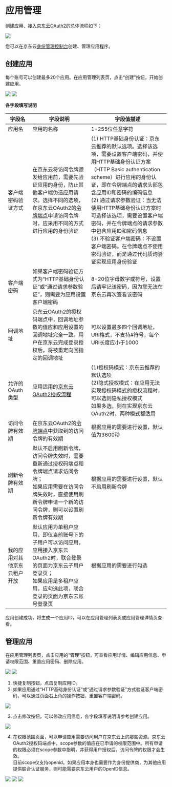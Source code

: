 # 应用管理

创建应用、[接入京东云OAuth2](../../../documentation/Management/Identity-Authentication-Service/Application-Management/OAuth2.md)的总体流程如下：</br>

![](../../../image/Identity-Authentication-Service/Application-Management/app-flow.png)

您可以在京东云[身份管理控制台](https://ias-console.jdcloud.com/ias/apps)创建、管理应用程序。</br>

## 创建应用

每个账号可以创建最多20个应用。在应用管理列表页，点击“创建”按钮，开始创建应用。</br>

![](../../../image/Identity-Authentication-Service/Application-Management/1-apps-list.png)
![](../../../image/Identity-Authentication-Service/Application-Management/2-create-app.png)

**各字段填写说明**

|字段名|字段说明|字段值描述|
|---|---|---|
|应用名|应用的名称|1-255位任意字符|
|客户端密码验证方式|在京东云将访问令牌颁发给应用前，需要先验证应用的身份，防止其他客户端伪造应用请求。选择不同的选项，在京东云OAuth2的[令牌端点](../../../documentation/Management/Identity-Authentication-Service/Application-Management/OAuth2.md/#3)申请访问令牌时，应采用不同的方式进行应用的身份验证|(1) HTTP基础身份认证：京东云推荐的默认选项。选择该选项，需要设置客户端密码，并使用HTTP基础身份认证方案（HTTP Basic authentication scheme）进行应用的身份认证，即在令牌端点的请求头部包含应用ID和密码的编码信息</br>(2) 通过请求参数验证：当无法使用HTTP基础身份认证方案时可选择该选项，需要设置客户端密码，并在令牌端点的请求参数中包含应用ID和密码信息</br>(3) 不验证客户端密码：不设置客户端密码。在令牌端点不使用密码验证，而是通过代码质询验证实现应用身份验证|
|客户端密码|如果客户端密码验证方式为“HTTP基础身份认证”或“通过请求参数验证”，则需要为应用设置客户端密码|8-20位字母数字或符号，设置后请牢记该密码，因为您无法在京东云再次查看该密码|
|回调地址|京东云OAuth2的授权码端点中，回调地址参数的值应和应用设置的回调地址完全一致。用户在京东云完成登录授权后，将被重定向回指定的回调地址|可以设置最多四个回调地址，URI格式，不支持#符号，每个URI长度应小于1000|
|允许的OAuth类型|应用适用的[京东云OAuth2授权流程](../../../documentation/Management/Identity-Authentication-Service/Application-Management/OAuth2.md/#0)|(1)授权码模式：京东云推荐的默认选项</br>(2)隐式授权模式：在应用无法实现授权码模式的授权流程时，可以选则隐私授权模式</br>如果多选，则在实现京东云OAuth2时，两种模式都适用|
|访问令牌有效期|在京东云OAuth2的[令牌端点](../../../documentation/Management/Identity-Authentication-Service/Application-Management/OAuth2.md/#3)中获取到的访问令牌的有效期|根据应用的需要进行设置，默认值为3600秒|
|刷新令牌有效期|默认不启用刷新令牌，访问令牌失效时，需要重新通过授权码端点和令牌端点请求访问令牌；</br>如果应用需要在访问令牌失效时，直接使用刷新令牌申请一个新的访问令牌，则可以设置刷新令牌有效期|根据应用的需要进行设置，默认不启用刷新令牌|
|我的应用对其他京东云租户开放|默认应用为单租户应用，即仅当前账号下的子用户可以访问应用，应用接入京东云OAuth2时，联合登录的页面为京东云子用户登录页；</br>如果应用是多租户应用，应勾选此项，联合登录的页面为京东云账号登录页|根据应用的需要进行勾选|

应用创建成功，将生成一个应用ID，可以在应用管理列表页或应用管理详情页查看。</br>

## 管理应用

在应用管理列表页，点击应用的“管理”按钮，可查看应用详情、编辑应用信息、申请权限范围、重置应用密码、删除应用。</br>

![](../../../image/Identity-Authentication-Service/Application-Management/6-mng-app.png)
![](../../../image/Identity-Authentication-Service/Application-Management/3-review-app.png)

1. 快捷复制按钮，点击复制应用ID。</br>
2. 如果应用通过“HTTP基础身份认证”或“通过请求参数验证”方式验证客户端密码，可以通过页面右上角的操作按钮，重置客户端密码。</br>

![](../../../image/Identity-Authentication-Service/Application-Management/7-reset-secret.PNG)

3. 点击修改按钮，可以修改应用信息，各字段填写说明请参考创建应用。</br>

![](../../../image/Identity-Authentication-Service/Application-Management/8-edit-app.png)

4. 在权限范围页面，可以申请应用需要访问用户在京东云上的那些资源。京东云OAuth2授权码端点中，scope参数的值应在已申请的权限范围中。所有申请的权限必须在scope参数中指明，并获得用户授权后，访问令牌的权限才会生效。</br>
目前scope仅支持openid。如果应用本身也需要作为身份提供商，为其他应用提供联合认证服务，则可能需要京东云用户的OpenID信息。</br>

![](../../../image/Identity-Authentication-Service/Application-Management/9-apply-scope.png)
![](../../../image/Identity-Authentication-Service/Application-Management/10-openid.png)
![](../../../image/Identity-Authentication-Service/Application-Management/11-review-scope.PNG)
